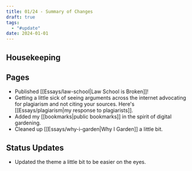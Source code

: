 ```yaml
---
title: 01/24 - Summary of Changes
draft: true
tags:
  - "#update"
date: 2024-01-01
---
```

## Housekeeping

## Pages
- Published [[Essays/law-school|Law School is Broken]]!
- Getting a little sick of seeing arguments across the internet advocating for plagiarism and not citing your sources. Here's [[Essays/plagiarism|my response to plagiarists]].
- Added my [[bookmarks|public bookmarks]] in the spirit of digital gardening.
- Cleaned up [[Essays/why-i-garden|Why I Garden]] a little bit.
## Status Updates
- Updated the theme a little bit to be easier on the eyes.